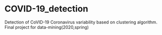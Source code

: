# COVID-19_detection
Detection of CoVID-19  Coronavirus variability based on clustering algorithm. Final project for data-mining(2020,spring)
